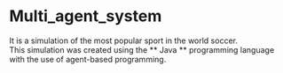 # Multi_agent_system
It is a simulation of the most popular sport in the world soccer. <br>
This simulation was created using the ** Java ** programming language with the use of agent-based programming.
